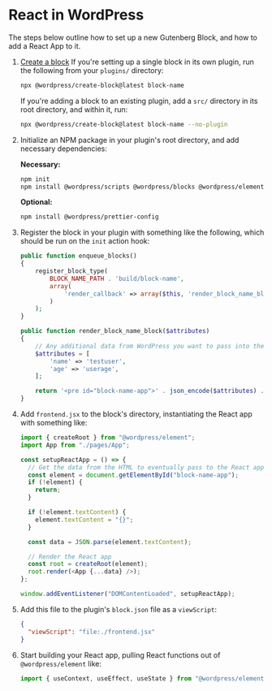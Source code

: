 # React in WordPress

The steps below outline how to set up a new Gutenberg Block, and how to add a
React App to it.

1. [Create a block](https://developer.wordpress.org/block-editor/reference-guides/packages/packages-create-block/)
   If you're setting up a single block in its own plugin, run the following
   from your `plugins/` directory:

   ```bash
   npx @wordpress/create-block@latest block-name
   ```

   If you're adding a block to an existing plugin, add a `src/` directory in its
   root directory, and within it, run:

   ```bash
   npx @wordpress/create-block@latest block-name --no-plugin
   ```

2. Initialize an NPM package in your plugin's root directory, and add necessary dependencies:

   **Necessary:**

   ```bash
   npm init
   npm install @wordpress/scripts @wordpress/blocks @wordpress/element
   ```

   **Optional:**

   ```bash
   npm install @wordpress/prettier-config
   ```

3. Register the block in your plugin with something like the following, which
   should be run on the `init` action hook:

   ```php
   public function enqueue_blocks()
   {
       register_block_type(
           BLOCK_NAME_PATH . 'build/block-name',
           array(
               'render_callback' => array($this, 'render_block_name_block')
           )
       );
   }

   public function render_block_name_block($attributes)
   {
       // Any additional data from WordPress you want to pass into the React app
       $attributes = [
           'name' => 'testuser',
           'age' => 'userage',
       ];

       return '<pre id="block-name-app">' . json_encode($attributes) . '</pre>';
   }
   ```

4. Add `frontend.jsx` to the block's directory, instantiating the React app with
   something like:

   ```js
   import { createRoot } from "@wordpress/element";
   import App from "./pages/App";

   const setupReactApp = () => {
     // Get the data from the HTML to eventually pass to the React app
     const element = document.getElementById("block-name-app");
     if (!element) {
       return;
     }

     if (!element.textContent) {
       element.textContent = "{}";
     }

     const data = JSON.parse(element.textContent);

     // Render the React app
     const root = createRoot(element);
     root.render(<App {...data} />);
   };

   window.addEventListener("DOMContentLoaded", setupReactApp);
   ```

5. Add this file to the plugin's `block.json` file as a `viewScript`:

   ```json
   {
     "viewScript": "file:./frontend.jsx"
   }
   ```

6. Start building your React app, pulling React functions out of
   `@wordpress/element` like:

   ```js
   import { useContext, useEffect, useState } from "@wordpress/element";
   ```
